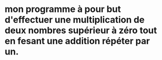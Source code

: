 # mon programme à pour but d'effectuer une multiplication de deux nombres supérieur à zéro tout en fesant une addition répéter par un. 